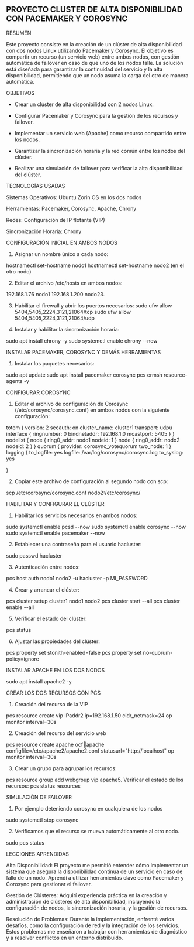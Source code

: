 PROYECTO CLUSTER DE ALTA DISPONIBILIDAD CON PACEMAKER Y COROSYNC
----------------------------------------------------------------------------------------------------------------------------------------------------

RESUMEN

Este proyecto consiste en la creación de un clúster de alta disponibilidad con dos nodos Linux
utilizando Pacemaker y Corosync. El objetivo es compartir un recurso (un servicio web) entre
ambos nodos, con gestión automática de failover en caso de que uno de los nodos falle. La solución
está diseñada para garantizar la continuidad del servicio y la alta disponibilidad, permitiendo que un
nodo asuma la carga del otro de manera automática.

OBJETIVOS

- Crear un clúster de alta disponibilidad con 2 nodos Linux.

- Configurar Pacemaker y Corosync para la gestión de los recursos y failover.

- Implementar un servicio web (Apache) como recurso compartido entre los nodos.

- Garantizar la sincronización horaria y la red común entre los nodos del clúster.

- Realizar una simulación de failover para verificar la alta disponibilidad del clúster.

TECNOLOGÍAS USADAS

Sistemas Operativos: Ubuntu Zorin OS en los dos nodos

Herramientas: Pacemaker, Corosync, Apache, Chrony

Redes: Configuración de IP flotante (VIP)

Sincronización Horaria: Chrony

CONFIGURACIÓN INICIAL EN AMBOS NODOS

1. Asignar un nombre único a cada nodo:

hostnamectl set-hostname nodo1
hostnamectl set-hostname nodo2 (en el otro nodo)

2. Editar el archivo /etc/hosts en ambos nodos:

192.168.1.76 nodo1
192.168.1.200 nodo23. 

3. Habilitar el firewall y abrir los puertos necesarios:
sudo ufw allow 5404,5405,2224,3121,21064/tcp
sudo ufw allow 5404,5405,2224,3121,21064/udp

4. Instalar y habilitar la sincronización horaria:

sudo apt install chrony -y
sudo systemctl enable chrony --now

INSTALAR PACEMAKER, COROSYNC Y DEMÁS HERRAMIENTAS

1. Instalar los paquetes necesarios:

sudo apt update
sudo apt install pacemaker corosync pcs crmsh resource-agents -y

CONFIGURAR COROSYNC

1. Editar el archivo de configuración de Corosync (/etc/corosync/corosync.conf) en ambos
nodos con la siguiente configuración:

totem {
version: 2
secauth: on
cluster_name: cluster1
transport: udpu
interface {
ringnumber: 0
bindnetaddr: 192.168.1.0
mcastport: 5405
}
}
nodelist {
node {
ring0_addr: nodo1
nodeid: 1
}
node {
ring0_addr: nodo2
nodeid: 2
}
}
quorum {
provider: corosync_votequorum
two_node: 1
}
logging {
to_logfile: yes
logfile: /var/log/corosync/corosync.log
to_syslog: yes

}

2. Copiar este archivo de configuración al segundo nodo con scp:

scp /etc/corosync/corosync.conf nodo2:/etc/corosync/

HABILITAR Y CONFIGURAR EL CLÚSTER

1. Habilitar los servicios necesarios en ambos nodos:

sudo systemctl enable pcsd --now
sudo systemctl enable corosync --now
sudo systemctl enable pacemaker --now

2. Establecer una contraseña para el usuario hacluster:

sudo passwd hacluster

3. Autenticación entre nodos:

pcs host auth nodo1 nodo2 -u hacluster -p MI_PASSWORD

4. Crear y arrancar el clúster:

pcs cluster setup cluster1 nodo1 nodo2
pcs cluster start --all
pcs cluster enable --all

5. Verificar el estado del clúster:

pcs status

6. Ajustar las propiedades del clúster:

pcs property set stonith-enabled=false
pcs property set no-quorum-policy=ignore

INSTALAR APACHE EN LOS DOS NODOS

sudo apt install apache2 -y

CREAR LOS DOS RECURSOS CON PCS

1. Creación del recurso de la VIP

pcs resource create vip IPaddr2 ip=192.168.1.50 cidr_netmask=24 op monitor interval=30s

2. Creación del recurso del servicio web

pcs resource create apache ocf:heartbeat:apache configfile=/etc/apache2/apache2.conf
statusurl="http://localhost" op monitor interval=30s

3. Crear un grupo para agrupar los recursos:

pcs resource group add webgroup vip apache5. Verificar el estado de los recursos:
pcs status resources

SIMULACIÓN DE FAILOVER

1. Por ejemplo deteniendo corosync en cualquiera de los nodos

sudo systemctl stop corosync

2. Verificamos que el recurso se mueva automáticamente al otro nodo.

sudo pcs status

LECCIONES APRENDIDAS

Alta Disponibilidad: El proyecto me permitió entender cómo implementar un sistema que asegura
la disponibilidad continua de un servicio en caso de fallo de un nodo. Aprendí a utilizar
herramientas clave como Pacemaker y Corosync para gestionar el failover.

Gestión de Clústeres: Adquirí experiencia práctica en la creación y administración de clústeres de
alta disponibilidad, incluyendo la configuración de nodos, la sincronización horaria, y la gestión de
recursos.

Resolución de Problemas: Durante la implementación, enfrenté varios desafíos, como la
configuración de red y la integración de los servicios. Estos problemas me enseñaron a trabajar con
herramientas de diagnóstico y a resolver conflictos en un entorno distribuido.
